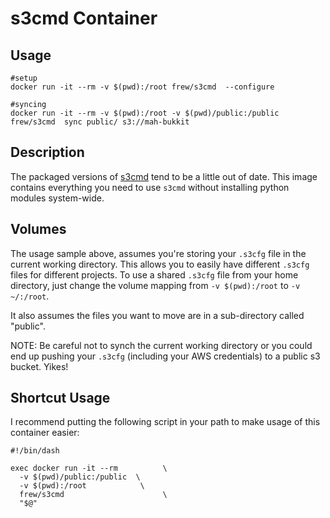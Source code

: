 # s3cmd Container

## Usage

```
#setup
docker run -it --rm -v $(pwd):/root frew/s3cmd  --configure

#syncing
docker run -it --rm -v $(pwd):/root -v $(pwd)/public:/public frew/s3cmd  sync public/ s3://mah-bukkit
```

## Description

The packaged versions of [s3cmd](http://s3tools.org/) tend to be a little out of date.  This image contains everything you need to use `s3cmd` without installing python modules system-wide.

## Volumes

The usage sample above, assumes you're storing your `.s3cfg` file in the current working directory. This allows you to easily have different `.s3cfg` files for different projects. To use a shared `.s3cfg` file from your home directory, just change the volume mapping from `-v $(pwd):/root` to `-v ~/:/root`.

It also assumes the files you want to move are in a sub-directory called "public".

NOTE: Be careful not to synch the current working directory or you could end up pushing your `.s3cfg` (including your AWS credentials) to a public s3 bucket. Yikes!  

## Shortcut Usage

I recommend putting the following script in your path to make usage of this
container easier:

```
#!/bin/dash

exec docker run -it --rm          \
  -v $(pwd)/public:/public  \
  -v $(pwd):/root            \
  frew/s3cmd                      \
  "$@"
```
